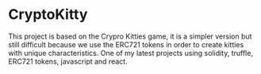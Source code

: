 # CryptoKitty

This project is based on the Crypro Kitties game, it is a simpler version but still difficult because we use the ERC721 tokens in order to create kitties with unique characteristics. One of my latest projects using solidity, truffle, ERC721 tokens, javascript and react.
